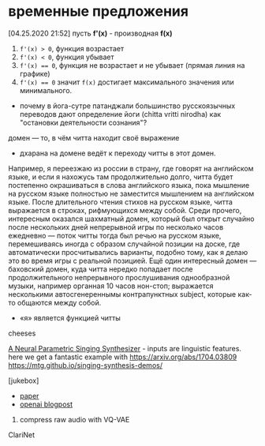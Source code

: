 # временные предложения

[04.25.2020 21:52]
пусть **f'(x)** - производная **f(x)**

1. `f'(x) > 0`, функция возрастает
2. `f'(x) < 0`, функция убывает
3. `f'(x) == 0`, функция не возрастает и не убывает (прямая линия на графике)
4. `f'(x) == 0` значит `f(x)` достигает максимального значения или минимального.

- почему в йога-сутре патанджали большинство русскоязычных переводов дают определение йоги (chitta vritti nirodha) как "остановки деятельности сознания"?

домен — то, в чём читта находит своё выражение

- дхарана на домене ведёт к переходу читты в этот домен.

Например, я переезжаю из россии в страну, где говорят на английском языке, и если я нахожусь там продолжительно долго, читта будет постепенно окрашиваться в слова английского языка, пока мышление на русском языке полностью не заместится мышлением на английском языке. После длительного чтения стихов на русском языке, читта выражается в строках, рифмующихся между собой. Среди прочего, интересным оказался шахматный домен, который был открыт случайно после нескольких дней непрерывной игры по несколько часов ежедневно — поток читты тогда был речью на русском языке, перемешиваясь иногда с образом случайной позиции на доске, где автоматически просчитывались варианты, подобно тому, как я делаю это во время игры с реальной позицией. Ещё один интересный домен — баховский домен, куда читта нередко попадает после продолжительного непрерывного прослушивания однообразной музыки, например органная 10 часов нон-стоп; выражается несколькими автосгенереннымы контрапунктных subject, которые как-то общаются между собой.

- «я» является функцией читты

cheeses

[A Neural Parametric Singing Synthesizer](https://mtg.github.io/singing-synthesis-demos/) - inputs are linguistic features. here we get a fantastic example with
https://arxiv.org/abs/1704.03809
https://mtg.github.io/singing-synthesis-demos/

[jukebox]

- [paper](https://cdn.openai.com/papers/jukebox.pdf)
- [openai blogpost](https://openai.com/blog/jukebox/)

1. compress raw audio with VQ-VAE

ClariNet
